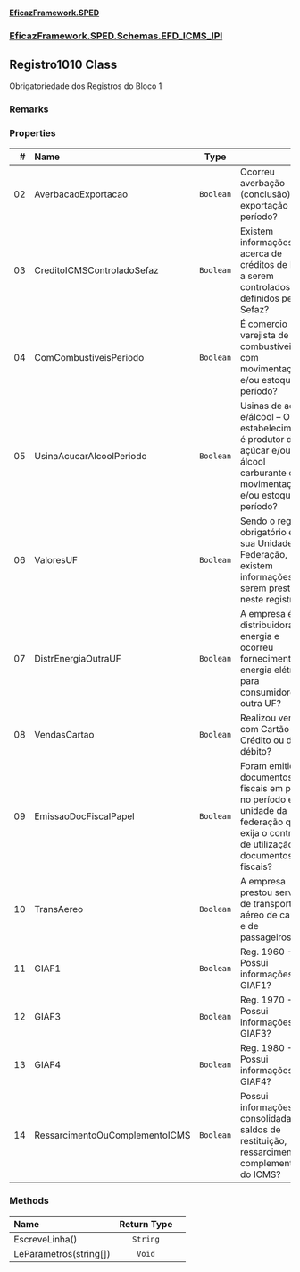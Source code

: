 #### [EficazFramework.SPED](EficazFrameworkSPED.md 'EficazFramework SPED')
### [EficazFramework.SPED.Schemas.EFD_ICMS_IPI](EficazFramework.SPED.Schemas.EFD_ICMS_IPI.md 'EficazFramework.SPED.Schemas.EFD_ICMS_IPI')

## Registro1010 Class

Obrigatoriedade dos Registros do Bloco 1

### Remarks
### Properties

| # | Name | Type | |
| ---: | :--- | :---: | :--- |
| 02 | AverbacaoExportacao | `Boolean` | Ocorreu averbação (conclusão) de exportação no período? |
| 03 | CreditoICMSControladoSefaz | `Boolean` | Existem informações acerca de créditos de ICMS a serem controlados, definidos pela Sefaz? |
| 04 | ComCombustiveisPeriodo | `Boolean` | É comercio varejista de combustíveis com movimentação e/ou estoque no período? |
| 05 | UsinaAcucarAlcoolPeriodo | `Boolean` | Usinas de açúcar e/álcool – O estabelecimento é produtor de açúcar e/ou álcool carburante com movimentação e/ou estoque no período? |
| 06 | ValoresUF | `Boolean` | Sendo o registro obrigatório em sua Unidade de Federação, existem informações a serem prestadas neste registro? |
| 07 | DistrEnergiaOutraUF | `Boolean` | A empresa é distribuidora de energia e ocorreu fornecimento de energia elétrica para consumidores de outra UF? |
| 08 | VendasCartao | `Boolean` | Realizou vendas com Cartão de Crédito ou de débito? |
| 09 | EmissaoDocFiscalPapel | `Boolean` | Foram emitidos documentos fiscais em papel no período  em unidade da federação que exija o controle de utilização de documentos fiscais? |
| 10 | TransAereo | `Boolean` | A empresa prestou serviços de transporte aéreo de cargas e de passageiros? |
| 11 | GIAF1 | `Boolean` | Reg. 1960 - Possui informações GIAF1? |
| 12 | GIAF3 | `Boolean` | Reg. 1970 - Possui informações GIAF3? |
| 13 | GIAF4 | `Boolean` | Reg. 1980 - Possui informações GIAF4? |
| 14 | RessarcimentoOuComplementoICMS | `Boolean` | Possui informações consolidadas de saldos de restituição, ressarcimento e complementação do ICMS? |
### Methods

| Name | Return Type | |
| :--- | :---: | :--- |
| EscreveLinha() | `String` |  |
| LeParametros(string[]) | `Void` |  |
